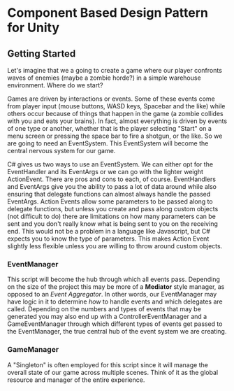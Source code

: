 # Component Based Design Pattern for Unity

## Getting Started
Let's imagine that we a going to create a game where our player confronts waves of enemies (maybe a zombie horde?) in a simple warehouse environment. Where do we start?

Games are driven by interactions or events. Some of these events come from player input (mouse buttons, WASD keys, Spacebar and the like) while others occur because of things that happen in the game (a zombie collides with you and eats your brains). In fact, almost everything is driven by events of one type or another, whether that is the player selecting "Start" on a menu screen or pressing the space bar to fire a shotgun, or the like. So we are going to need an EventSystem. This EventSystem will become the central nervous system for our game.

C# gives us two ways to use an EventSystem. We can either opt for the EventHandler and its EventArgs or we can go with the lighter weight ActionEvent. There are pros and cons to each, of course. EventHandlers and EventArgs give you the ability to pass a lot of data around while also ensuring that delegate functions can almost always handle the passed EventArgs. Action Events allow some parameters to be passed along to delegate functions, but unless you create and pass along custom objects (not difficult to do) there are limitations on how many parameters can be sent and you don't really know what is being sent to you on the receiving end. This would not be a problem in a language like Javascript, but C# expects you to know the type of parameters. This makes Action Event slightly less flexible unless you are willing to throw around custom objects.

### EventManager
This script will become the hub through which all events pass. Depending on the size of the project this may be more of a **Mediator** style manager, as opposed to an _Event Aggregator_. In other words, our EventManager may have logic in it to determine _how_ to handle events and which delegates are called. Depending on the numbers and types of events that may be generated you may also end up with a ControllerEventManager and a GameEventManager through which different types of events get passed to the EventManager, the true central hub of the event system we are creating.

### GameManager
A "Singleton" is often employed for this script since it will manage the overall state of our game across multiple scenes. Think of it as the global resource and manager of the entire experience.



